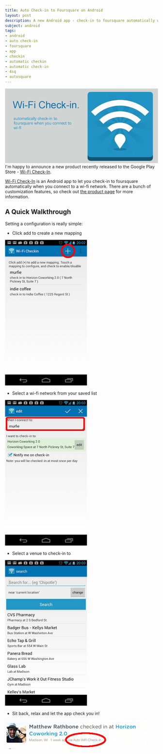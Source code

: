 ```yaml
---
title: Auto Check-in to Foursquare on Android
layout: post
description: A new Android app - check-in to foursquare automatically when you connect to a wi-fi network.
subject: android
tags:
- android
- auto check-in
- foursquare
- app
- checkin
- automatic checkin
- automatic check-in
- 4sq
- autosquare
---
```


![header](/img/wificheckinheader.png)
I'm happy to announce a new product recently released to the Google Play Store - [Wi-Fi Check-In][app].

[Wi-Fi Check-In][app] is an Android app to let you check-in to foursquare automatically when you connect to a wi-fi network. There are a bunch of customization features, so check out [the product page][app] for more information.

## A Quick Walkthrough

Setting a configuration is really simple:

- Click add to create a new mapping

![walkthrough 1](/img/walkthrough1.png)

- Select a wi-fi network from your saved list

![walkthrough 2](/img/walkthrough2.png)

- Select a venue to check-in to

![walkthrough 3](/img/walkthrough3.jpg)

- Sit back, relax and let the app check you in!

![walkthrough 3](/img/walkthrough4.jpg)






[app]: http://blog.matthewrathbone.com/wificheckin/

